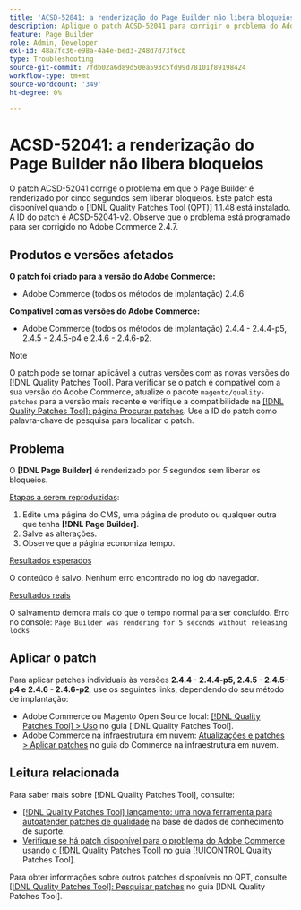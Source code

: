 ```yaml
---
title: 'ACSD-52041: a renderização do Page Builder não libera bloqueios'
description: Aplique o patch ACSD-52041 para corrigir o problema do Adobe Commerce em que o Page Builder é renderizado por cinco segundos sem liberar bloqueios.
feature: Page Builder
role: Admin, Developer
exl-id: 48a7fc36-e98a-4a4e-bed3-248d7d73f6cb
type: Troubleshooting
source-git-commit: 7fdb02a6d89d50ea593c5fd99d78101f89198424
workflow-type: tm+mt
source-wordcount: '349'
ht-degree: 0%

---
```


# ACSD-52041: a renderização do Page Builder não libera bloqueios

O patch ACSD-52041 corrige o problema em que o Page Builder é renderizado por cinco segundos sem liberar bloqueios. Este patch está disponível quando o [!DNL Quality Patches Tool (QPT)] 1.1.48 está instalado. A ID do patch é ACSD-52041-v2. Observe que o problema está programado para ser corrigido no Adobe Commerce 2.4.7.

## Produtos e versões afetados

**O patch foi criado para a versão do Adobe Commerce:**

* Adobe Commerce (todos os métodos de implantação) 2.4.6

**Compatível com as versões do Adobe Commerce:**

* Adobe Commerce (todos os métodos de implantação) 2.4.4 - 2.4.4-p5, 2.4.5 - 2.4.5-p4 e 2.4.6 - 2.4.6-p2.



>[!NOTE]
>
>O patch pode se tornar aplicável a outras versões com as novas versões do [!DNL Quality Patches Tool]. Para verificar se o patch é compatível com a sua versão do Adobe Commerce, atualize o pacote `magento/quality-patches` para a versão mais recente e verifique a compatibilidade na [[!DNL Quality Patches Tool]: página Procurar patches](https://experienceleague.adobe.com/tools/commerce-quality-patches/index.html?lang=pt-BR). Use a ID do patch como palavra-chave de pesquisa para localizar o patch.


## Problema

O **[!DNL Page Builder]** é renderizado por *5* segundos sem liberar os bloqueios.

<u>Etapas a serem reproduzidas</u>:

1. Edite uma página do CMS, uma página de produto ou qualquer outra que tenha **[!DNL Page Builder]**.
1. Salve as alterações.
1. Observe que a página economiza tempo.

<u>Resultados esperados</u>

O conteúdo é salvo. Nenhum erro encontrado no log do navegador.

<u>Resultados reais</u>

O salvamento demora mais do que o tempo normal para ser concluído.
Erro no console: ``Page Builder was rendering for 5 seconds without releasing locks``

## Aplicar o patch

Para aplicar patches individuais às versões **2.4.4 - 2.4.4-p5, 2.4.5 - 2.4.5-p4 e 2.4.6 - 2.4.6-p2**, use os seguintes links, dependendo do seu método de implantação:

* Adobe Commerce ou Magento Open Source local: [[!DNL Quality Patches Tool] > Uso](/help/tools/quality-patches-tool/usage.md) no guia [!DNL Quality Patches Tool].
* Adobe Commerce na infraestrutura em nuvem: [Atualizações e patches > Aplicar patches](https://experienceleague.adobe.com/docs/commerce-cloud-service/user-guide/develop/upgrade/apply-patches.html?lang=pt-BR) no guia do Commerce na infraestrutura em nuvem.

## Leitura relacionada

Para saber mais sobre [!DNL Quality Patches Tool], consulte:

* [[!DNL Quality Patches Tool] lançamento: uma nova ferramenta para autoatender patches de qualidade](https://experienceleague.adobe.com/pt-br/docs/commerce-operations/tools/quality-patches-tool/quality-patches-tool-to-self-serve-quality-patches) na base de dados de conhecimento de suporte.
* [Verifique se há patch disponível para o problema do Adobe Commerce usando o  [!DNL Quality Patches Tool]](/help/tools/quality-patches-tool/patches-available-in-qpt/check-patch-for-magento-issue-with-magento-quality-patches.md) no guia [!UICONTROL Quality Patches Tool].


Para obter informações sobre outros patches disponíveis no QPT, consulte [[!DNL Quality Patches Tool]: Pesquisar patches](<https://experienceleague.adobe.com/tools/commerce-quality-patches/index.html?lang=pt-BR>) no guia [!DNL Quality Patches Tool].
